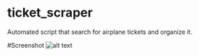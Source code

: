 # ticket_scraper
Automated script that search for airplane tickets and organize it.


#Screenshot
![alt text](https://i.imgur.com/pb2hrqz.png)
